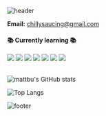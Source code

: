 ![header](https://capsule-render.vercel.app/api?type=waving&height=180&section=header&text=Hyeonuk's&nbsp;Github&fontSize=32&fontColor=f9f7f5&color=203261&fontAlign=20&fontAlignY=32)
 
<span><b>Email:</b></span>
chillysaucing@gmail.com
  
#### 📚 Currently learning 📚

<div>
  <img src="https://img.shields.io/badge/JavaScript-F7DF1E?style=flat&logo=JavaScript&logoColor=white"/>

  <img src="https://img.shields.io/badge/Vue.js-4FC08D?style=flat&logo=Vue.js&logoColor=white"/>

  <img src="https://img.shields.io/badge/Nuxt.js-00DC82?style=flat&logo=Nuxt.js&logoColor=white"/>

  <img src="https://img.shields.io/badge/React-61DAFB?style=flat&logo=React&logoColor=white"/>

  <img src="https://img.shields.io/badge/Next.js-000000?style=flat&logo=Next.js&logoColor=white"/>

  <img src="https://img.shields.io/badge/TypeScript-3178C6?style=flat&logo=TypeScript&logoColor=white"/>

  <img src="https://img.shields.io/badge/AWS-232F3E?style=flat&logo=Amazon AWS&logoColor=white"/>

</div>
<br>

![mattbu's GitHub stats](https://github-readme-stats.vercel.app/api?username=mattbu&show_icons=true)

![Top Langs](https://github-readme-stats.vercel.app/api/top-langs/?username=mattbu&layout=compact)

![footer](https://capsule-render.vercel.app/api?type=waving&height=100&section=footer&color=203261)

<!--
**mattbu/mattbu** is a ✨ _special_ ✨ repository because its `README.md` (this file) appears on your GitHub profile.

Here are some ideas to get you started:

- 🔭 I’m currently working on ...
- 🌱 I’m currently learning ...
- 👯 I’m looking to collaborate on ...
- 🤔 I’m looking for help with ...
- 💬 Ask me about ...
- 📫 How to reach me: ...
- 😄 Pronouns: ...
- ⚡ Fun fact: ...
-->
